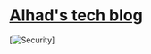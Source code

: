 # [Alhad's tech blog](http://alhad.github.io/)

[![Security](https://hakiri.io/github/alhad/alhad.github.io/master/shield)]
